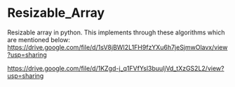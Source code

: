# Resizable_Array
Resizable array in python. This implements through these algorithms which are mentioned below:
https://drive.google.com/file/d/1sV8jBWI2L1FH9fzYXu6h7jeSjmwOlavx/view?usp=sharing


https://drive.google.com/file/d/1KZgd-j_q1FVfYsl3buuljVd_tXzGS2L2/view?usp=sharing
